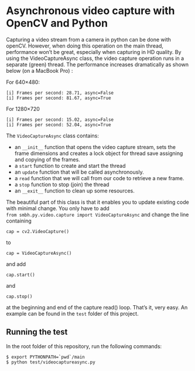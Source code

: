 # Asynchronous video capture with OpenCV and Python

Capturing a video stream from a camera in python can be done with openCV. However, when doing this operation on the main
thread, performance won’t be great, especially when capturing in HD quality. By using the VideoCaptureAsync class, the 
video capture operation runs in a separate (green) thread. The performance increases dramatically as shown below (on 
a MacBook Pro) :

For 640×480:
```
[i] Frames per second: 28.71, async=False
[i] Frames per second: 81.67, async=True
```
For 1280×720
```
[i] Frames per second: 15.02, async=False
[i] Frames per second: 52.04, async=True
```

The `VideoCaptureAsync` class contains:

* an `__init__` function that opens the video capture stream, sets the frame dimensions and creates a lock object for 
thread save assigning and copying of the frames.
* a `start` function to create and start the thread
* an `update` function that will be called asynchronously.
* a `read` function that we will call from our code to retrieve a new frame.
* a `stop` function to stop (join) the thread
* an `__exit__` function to clean up some resources.

The beautiful part of this class is that it enables you to update existing code with minimal change. You only have to 
add  
```from smbh.py.video.capture import VideoCaptureAsync```
and change the line containing
```
cap = cv2.VideoCapture()
```
to
```
cap = VideoCaptureAsync()
```
and add
```
cap.start()
```
and
```
cap.stop()
```
at the beginning and end of the capture read() loop. That’s it, very easy. An example can be found in the `test` folder of
this project.

## Running the test

In the root folder of this repository, run the following commands:

```
$ export PYTHONPATH=`pwd`/main
$ python test/videocaptureasync.py
```
